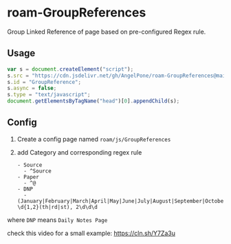 # roam-GroupReferences

Group Linked Reference of page based on pre-configured Regex rule.

## Usage

```javascript
var s = document.createElement("script");
s.src = "https://cdn.jsdelivr.net/gh/AngelPone/roam-GroupReferences@main/groupReferences@0.1.6.js";
s.id = "GroupReference";
s.async = false;
s.type = "text/javascript";
document.getElementsByTagName("head")[0].appendChild(s);
```

## Config

1. Create a config page named `roam/js/GroupReferences`
2. add Category and corresponding regex rule
   
	```
	- Source
	  - ^Source
	- Paper
	  - ^@
	- DNP
	  - (January|February|March|April|May|June|July|August|September|October|November|December) \d{1,2}(th|rd|st), 2\d\d\d
	```

where `DNP` means `Daily Notes Page`

check this video for a small example: https://cln.sh/Y7Za3u

